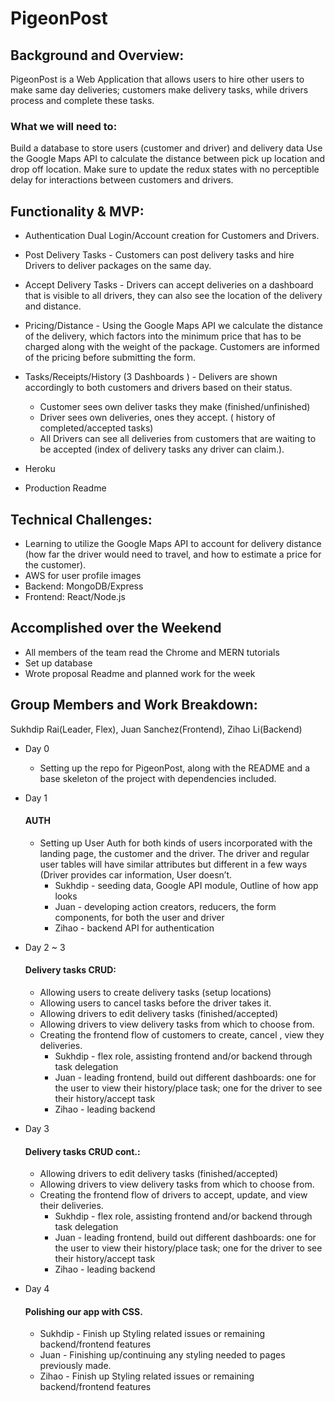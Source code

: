 # PigeonPost

## Background and Overview:
PigeonPost is a Web Application that allows users to hire other users to make same day deliveries; customers make delivery tasks, while drivers process and complete these tasks.

### What we will need to:
Build a database to store users (customer and driver) and delivery data
Use the Google Maps API to calculate the distance between pick up location and drop off location.
Make sure to update the redux states with no perceptible delay for interactions between customers and drivers.

## Functionality & MVP:

* Authentication Dual Login/Account creation for Customers and Drivers.

* Post Delivery Tasks -  Customers can post delivery tasks and hire Drivers to deliver packages on the same day.

* Accept Delivery Tasks  - Drivers can accept deliveries on a dashboard that is visible to all drivers, they can also see the location of the delivery and distance.

* Pricing/Distance - Using the Google Maps API we calculate the distance of the delivery, which factors into the minimum price that has to be charged along with the weight of the package. Customers are informed of the pricing before submitting the form.

* Tasks/Receipts/History (3 Dashboards ) - Delivers are shown accordingly to both customers and drivers based on their status.

  * Customer sees own deliver tasks they make (finished/unfinished)
  * Driver sees own deliveries, ones they accept. ( history of completed/accepted tasks)
  * All Drivers can see all deliveries from customers that are waiting to be accepted (index of delivery tasks any driver can claim.).

* Heroku
* Production Readme


## Technical Challenges:

* Learning to utilize the Google Maps API to account for delivery distance (how far the driver would need to travel, and how to estimate a price for the customer).
* AWS for user profile images
* Backend: MongoDB/Express
* Frontend: React/Node.js


## Accomplished over the Weekend
* All members of the team read the Chrome and MERN tutorials
* Set up database
* Wrote proposal Readme and planned work for the week

## Group Members and Work Breakdown:
Sukhdip Rai(Leader, Flex), Juan Sanchez(Frontend), Zihao Li(Backend)

* Day 0 
  * Setting up the repo for PigeonPost, along with the README and a base skeleton of the project with dependencies included.

* Day 1
  #### AUTH
  * Setting up User Auth for both kinds of users incorporated with the landing page, the customer and the driver. The driver and  regular user tables will have similar attributes but different in a few ways (Driver provides car information, User doesn’t.
    * Sukhdip - seeding data, Google API module, Outline of how app looks
    * Juan - developing action creators, reducers, the form components, for both the user and driver
    * Zihao - backend API for authentication

* Day 2 ~ 3
  #### Delivery tasks CRUD:
  * Allowing users to create delivery tasks (setup locations)
  * Allowing users to cancel tasks before the driver takes it.
  * Allowing drivers to edit delivery tasks (finished/accepted)
  * Allowing drivers to view delivery tasks from which to choose from.
  * Creating the frontend flow of customers to create, cancel , view they deliveries.
      * Sukhdip - flex role, assisting frontend and/or backend through task delegation
     * Juan - leading frontend, build out different dashboards: one for the user to view their history/place task; one for the driver to see their history/accept task
     * Zihao - leading backend
     
* Day 3
  #### Delivery tasks CRUD cont.:
  * Allowing drivers to edit delivery tasks (finished/accepted)
  * Allowing drivers to view delivery tasks from which to choose from.
  * Creating the frontend flow of drivers to accept, update, and view their deliveries.
      * Sukhdip - flex role, assisting frontend and/or backend through task delegation
     * Juan - leading frontend, build out different dashboards: one for the user to view their history/place task; one for the driver to see their history/accept task
     * Zihao - leading backend
     
* Day 4
  #### Polishing our app with CSS.
  * Sukhdip - Finish up Styling related issues or remaining backend/frontend features
  * Juan - Finishing up/continuing any styling needed to pages previously made.
  * Zihao - Finish up Styling related issues or remaining backend/frontend features

